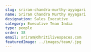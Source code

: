 ```yaml
---
slug: sriram-chandra-murthy-ayyagari
name: Sriram Chandra Murthy Ayyagari
designation: Sales Executive
category: Executive Team India
type: people
order: 38
email: sriram@dhritilivespaces.com
featuredImage: ../images/team/.jpg
---
```

